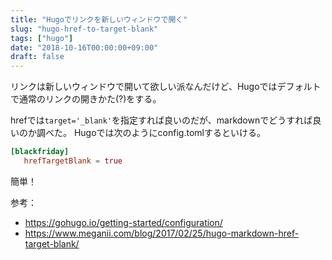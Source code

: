 ```yaml
---
title: "Hugoでリンクを新しいウィンドウで開く"
slug: "hugo-href-to-target-blank"
tags: ["hugo"]
date: "2018-10-16T00:00:00+09:00"
draft: false
---
```

リンクは新しいウィンドウで開いて欲しい派なんだけど、Hugoではデフォルトで通常のリンクの開きかた(?)をする。

hrefでは`target='_blank'`を指定すれば良いのだが、markdownでどうすれば良いのか調べた。
Hugoでは次のようにconfig.tomlするといける。

```toml
[blackfriday]
   hrefTargetBlank = true
```

簡単！

参考：

- https://gohugo.io/getting-started/configuration/
- https://www.meganii.com/blog/2017/02/25/hugo-markdown-href-target-blank/


